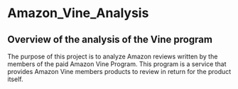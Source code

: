 # Amazon_Vine_Analysis

## Overview of the analysis of the Vine program
The purpose of this project is to analyze Amazon reviews written by the members of the paid Amazon Vine Program. This program is a service that provides Amazon Vine members products to review in return for the product itself. 

